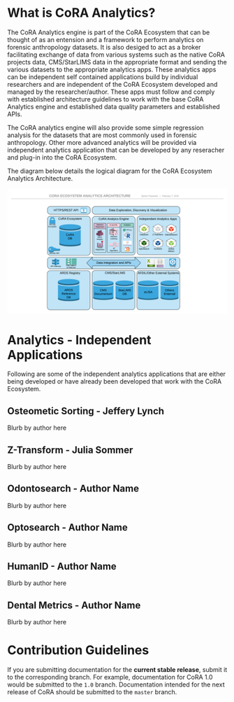 # What is CoRA Analytics?

The CoRA Analytics engine is part of the CoRA Ecosystem that can be thought of as an entension and a framework to perform analytics on forensic anthropology datasets. It is also desiged to act as a broker facilitating exchange of data from various systems such as the native CoRA projects data, CMS/StarLIMS data in the appropriate format and sending the various datasets to the appropriate analytics apps. These analytics apps can be independent self contained applications build by individual researchers and are independent of the CoRA Ecosystem developed and managed by the researcher/author. These apps must follow and comply with established architecture guidelines to work with the base CoRA Analytics engine and established data quality parameters and established APIs. 

The CoRA analytics engine will also provide some simple regression analysis for the datasets that are most commonly used in forensic anthropology. Other more advanced analytics will be provided via independent analytics application that can be developed by any reseracher and plug-in into the CoRA Ecosystem. 

The diagram below details the logical diagram for the CoRA Ecosystem Analytics Architecture.

![CoRA Ecosystem Analytics Architecture](../images/architecture/CoRA-Ecosystem-Analytics-Architecture-Diagram.png)

# Analytics - Independent Applications
Following are some of the independent analytics applications that are either being developed or have already been developed that work with the CoRA Ecosystem.

## Osteometic Sorting - Jeffery Lynch
Blurb by author here

## Z-Transform - Julia Sommer
Blurb by author here

## Odontosearch - Author Name
Blurb by author here

## Optosearch - Author Name
Blurb by author here

## HumanID - Author Name
Blurb by author here

## Dental Metrics - Author Name
Blurb by author here

# Contribution Guidelines

If you are submitting documentation for the **current stable release**, submit it to the corresponding branch. For example, documentation for CoRA 1.0 would be submitted to the `1.0` branch. Documentation intended for the next release of CoRA should be submitted to the `master` branch.
